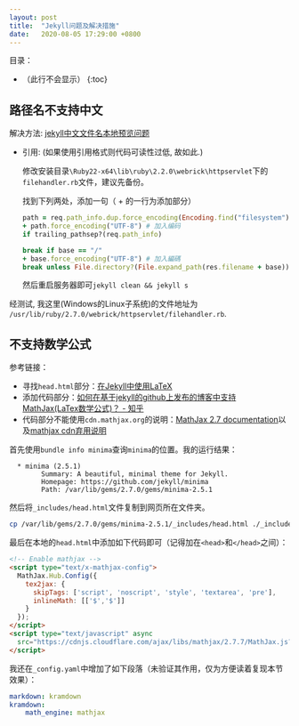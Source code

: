 ```yaml
---
layout: post
title:  "Jekyll问题及解决措施"
date:   2020-08-05 17:29:00 +0800
---
```


目录：

- （此行不会显示）
{:toc}

## 路径名不支持中文

解决方法:
[jekyll中文文件名本地预览问题](http://kael-aiur.com/%E5%85%A5%E9%97%A8%E6%8C%87%E5%BC%95/jekyll%E4%B8%AD%E6%96%87%E6%96%87%E4%BB%B6%E5%90%8D%E6%9C%AC%E5%9C%B0%E9%A2%84%E8%A7%88%E9%97%AE%E9%A2%98.html)

- 引用: (如果使用引用格式则代码可读性过低, 故如此.)

  修改安装目录`\Ruby22-x64\lib\ruby\2.2.0\webrick\httpservlet`下的`filehandler.rb`文件，建议先备份。

  找到下列两处，添加一句（ + 的一行为添加部分）

  ```ruby
  path = req.path_info.dup.force_encoding(Encoding.find("filesystem"))
  + path.force_encoding("UTF-8") # 加入编码
  if trailing_pathsep?(req.path_info)
  ```

  ``` ruby
  break if base == "/"
  + base.force_encoding("UTF-8") # 加入編碼
  break unless File.directory?(File.expand_path(res.filename + base))
  ```

  然后重启服务器即可`jekyll clean && jekyll s`

经测试, 我这里(Windows的Linux子系统)的文件地址为 `/usr/lib/ruby/2.7.0/webrick/httpservlet/filehandler.rb`.

## 不支持数学公式

参考链接：

- 寻找`head.html`部分：[在Jekyll中使用LaTeX](https://lloyar.github.io/2018/10/08/mathjax-in-jekyll.html)
- 添加代码部分：[如何在基于jekyll的github上发布的博客中支持MathJax(LaTex数学公式)？ - 知乎](https://www.zhihu.com/question/62114522/answer/312834856)
- 代码部分不能使用`cdn.mathjax.org`的说明：[MathJax 2.7 documentation](http://docs.mathjax.org/en/v2.7-latest/start.html#using-a-content-delivery-network-cdn)以及[mathjax cdn弃用说明](https://www.mathjax.org/cdn-shutting-down/)

首先使用`bundle info minima`查询`minima`的位置。我的运行结果：

```text
  * minima (2.5.1)
        Summary: A beautiful, minimal theme for Jekyll.
        Homepage: https://github.com/jekyll/minima
        Path: /var/lib/gems/2.7.0/gems/minima-2.5.1
```

然后将`_includes/head.html`文件复制到网页所在文件夹。

```bash
cp /var/lib/gems/2.7.0/gems/minima-2.5.1/_includes/head.html ./_includes/head.html
```

最后在本地的`head.html`中添加如下代码即可（记得加在`<head>`和`</head>`之间）：

```html
<!-- Enable mathjax -->
<script type="text/x-mathjax-config">
  MathJax.Hub.Config({
    tex2jax: {
      skipTags: ['script', 'noscript', 'style', 'textarea', 'pre'],
      inlineMath: [['$','$']]
    }
  });
</script>
<script type="text/javascript" async
  src="https://cdnjs.cloudflare.com/ajax/libs/mathjax/2.7.7/MathJax.js?config=TeX-MML-AM_CHTML">
</script>
```

我还在`_config.yaml`中增加了如下段落（未验证其作用，仅为方便读着复现本节效果）：

```yaml
markdown: kramdown
kramdown:
    math_engine: mathjax
```
